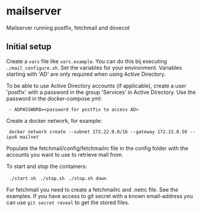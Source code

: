 # mailserver
Mailserver running postfix, fetchmail and dovecot

## Initial setup
Create a `vars` file like `vars.example`. You can do this bij executing `./mail_configure.sh`. Set the variables for your environment. Variables starting with 'AD' are only required when using Active Directory.

To be able to use Active Directory accounts (if applicable), create a user 'postfix' with 
a password in the group 'Services' in Active Directory. Use the password 
in the docker-compose.yml:

` - ADPASSWORD=<password for postfix to access AD>`

Create a docker network, for example:

` docker network create --subnet 172.22.0.0/16 --gateway 172.22.0.50 --ipv6 mailnet`

Populate the fetchmail/config/fetchmailrc file in the config folder with the accounts 
you want to use to retrieve mail from.

To start and stop the containers:

` ./start.sh`
` ./stop.sh` 
` ./stop.sh down`

For fetchmail you need to create a fetchmailrc and .netrc file. See the examples.
If you have access to git secret with a known email-address you can use `git secret reveal` to
get the stored files.
 
